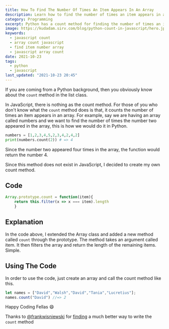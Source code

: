 ```yaml
---
title: How To Find The Number Of Times An Item Appears In An Array
description: Learn how to find the number of times an item appears in an array in JavaScript
category: Programming
excerpt: Python has a count method for finding the number of times an item appears in an array, learn how to do that in JavaScript since it does not have that method
image: https://kudadam.sirv.com/blog/python-count-in-javascript/hero.jpg
keywords:
  - javascript count	
  - array count javascript
  - find item number array
  - javascript array count
date: 2021-10-23
tags:
  - python
  - javascript
last_updated: "2021-10-23 20:45"
---
```


<p class="intro">
    If you are coming from a Python background, then you obviously know about the <code>count</code> method in the list class.
</p>

In JavaScript, there is nothing as the count method. For those of you who don't know what the `count` method does is that, it counts the number of times an item appears in an array. For example, say we are having an array	 called numbers and we want to find the number of times the number two appeared in the array, this is how we would do it in Python.

```python
numbers = [1,2,3,4,5,2,3,4,2,4,2]
print(numbers.count(2)) # => 4
```

Since the number two appeared four times in the array, the function would return the number 4.

 Since this method does not exist in JavaScript, I decided to create my own count method.

## Code

```javascript
Array.prototype.count = function(item){
	return this.filter(x => x === item).length
	}

```



## Explanation

In the code above, I extended the Array class and added a new method called `count` through the prototype. The method takes an argument called item. It then filters the array and return the length of the remaining items.
Simple.

## Using The Code

In order to use the code, just create an array and call the count method like this.

```javascript
let names = ["David","Walsh","David","Tania","Lucretius"];
names.count("David") //=> 2
```

Happy Coding Fellas :smile:

<div class="note">
	Thanks to <a href="https://dev.to/frankwisniewski">@frankwisniewski</a> for <a href="https://dev.to/frankwisniewski/comment/1j5oj">finding</a> a much better way to write the <code>count</code> method
</div>